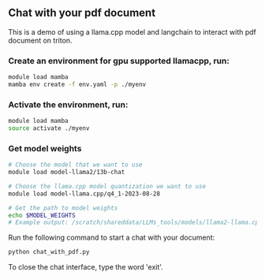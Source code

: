 ## Chat with your pdf document

This is a demo of using a llama.cpp model and langchain to interact with pdf document on triton.

### Create an environment for gpu supported llamacpp, run:

```sh
module load mamba
mamba env create -f env.yaml -p ./myenv
```

### Activate the environment, run:

```sh
module load mamba
source activate ./myenv
```

### Get model weights 
```sh
# Choose the model that we want to use
module load model-llama2/13b-chat

# Choose the llama.cpp model quantization we want to use
module load model-llama.cpp/q4_1-2023-08-28

# Get the path to model weights
echo $MODEL_WEIGHTS
# Example output: /scratch/shareddata/LLMs_tools/models/llama2-llama.cpp-2023-08-28/llama-2-13b-chat/ggml-model-q4_1.gguf
```

Run the following command to start a chat with your document:
```sh
python chat_with_pdf.py
```

To close the chat interface, type the word 'exit'.
